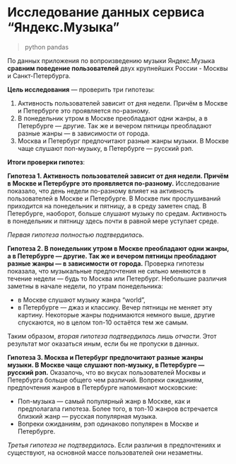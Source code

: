 # Исследование данных сервиса “Яндекс.Музыка”

> python pandas

По данных приложения по вопроизведению музыки Яндекс.Музыка **сравним поведение пользователей** двух крупнейших России - Москвы и Санкт-Петербурга.

**Цель исследования** — проверить три гипотезы:
1. Активность пользователей зависит от дня недели. Причём в Москве и Петербурге это проявляется по-разному.
2. В понедельник утром в Москве преобладают одни жанры, а в Петербурге — другие. Так же и вечером пятницы преобладают разные жанры — в зависимости от города. 
3. Москва и Петербург предпочитают разные жанры музыки. В Москве чаще слушают поп-музыку, в Петербурге — русский рэп.

**Итоги проверки гипотез**:

**Гипотеза 1. Активность пользователей зависит от дня недели. Причём в Москве и Петербурге это проявляется по-разному.**
Исследование показало, что день недели по-разному влияет на активность пользователей в Москве и Петербурге.
В Москве пик прослушиваний приходится на понедельник и пятницу, а в среду заметен спад.
В Петербурге, наоборот, больше слушают музыку по средам. Активность в понедельник и пятницу здесь почти в равной мере уступает среде.

_Первая гипотеза полностью подтвердилась._

**Гипотеза 2. В понедельник утром в Москве преобладают одни жанры, а в Петербурге — другие. Так же и вечером пятницы преобладают разные жанры — в зависимости от города.**
Проверка гипотезы показала, что музыкальные предпочтения не сильно меняются в течение недели — будь то Москва или Петербург. Небольшие различия заметны в начале недели, по утрам понедельника:
* в Москве слушают музыку жанра “world”,
* в Петербурге — джаз и классику.
Вечер пятницы не меняет эту картину. Некоторые жанры поднимаются немного выше, другие спускаются, но в целом топ-10 остаётся тем же самым.

Таким образом, _вторая гипотеза подтвердилась лишь отчасти_. Этот результат мог оказаться иным, если бы не пропуски в данных.

**Гипотеза 3. Москва и Петербург предпочитают разные жанры музыки. В Москве чаще слушают поп-музыку, в Петербурге — русский рэп.**
Оказалочь, что во вкусах пользователей Москвы и Петербурга больше общего чем различий. Вопреки ожиданиям, предпочтения жанров в Петербурге напоминают московские:
* Поп-музыка — самый популярный жанр в Москве, как и предполагала гипотеза. Более того, в топ-10 жанров встречается близкий жанр — русская популярная музыка.
* Вопреки ожиданиям, рэп одинаково популярен в Москве и Петербурге.

_Третья гипотеза не подтвердилась_. Если различия в предпочтениях и существуют, на основной массе пользователей они незаметны.


